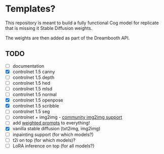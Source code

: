# Templates?

This repository is meant to build a fully functional Cog model for replicate that is missing it Stable Diffusion weights.

The weights are then added as part of the Dreambooth API.


## TODO

- [ ] documentation
- [x] controlnet 1.5 canny
- [ ] controlnet 1.5 depth
- [ ] controlnet 1.5 hed
- [ ] controlnet 1.5 mlsd
- [ ] controlnet 1.5 normal
- [x] controlnet 1.5 openpose
- [x] controlnet 1.5 scribble
- [ ] controlnet 1.5 seg
- [ ] controlnet + img2img - [community img2img support](https://github.com/huggingface/diffusers/pull/2584)
- [ ] add [weighted prompts](https://huggingface.co/docs/diffusers/main/en/using-diffusers/weighted_prompts#how-to-do-promptweighting-in-diffusers) to everything!
- [x] vanilla stable diffusion (txt2img, img2img)
- [ ] inpainting support (for which models?)
- [ ] t2i on top (for which models)?
- [ ] LoRA inference on top (for all models?)
